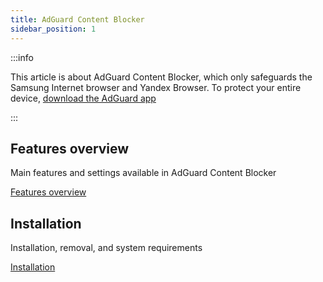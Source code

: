 ```yaml
---
title: AdGuard Content Blocker
sidebar_position: 1
---
```


:::info

This article is about AdGuard Content Blocker, which only safeguards the Samsung Internet browser and Yandex Browser. To protect your entire device, [download the AdGuard app](https://agrd.io/download-kb-adblock)

:::

## Features overview

Main features and settings available in AdGuard Content Blocker

[Features overview](/adguard-content-blocker/overview.md)

## Installation

Installation, removal, and system requirements

[Installation](/adguard-content-blocker/installation.md)
